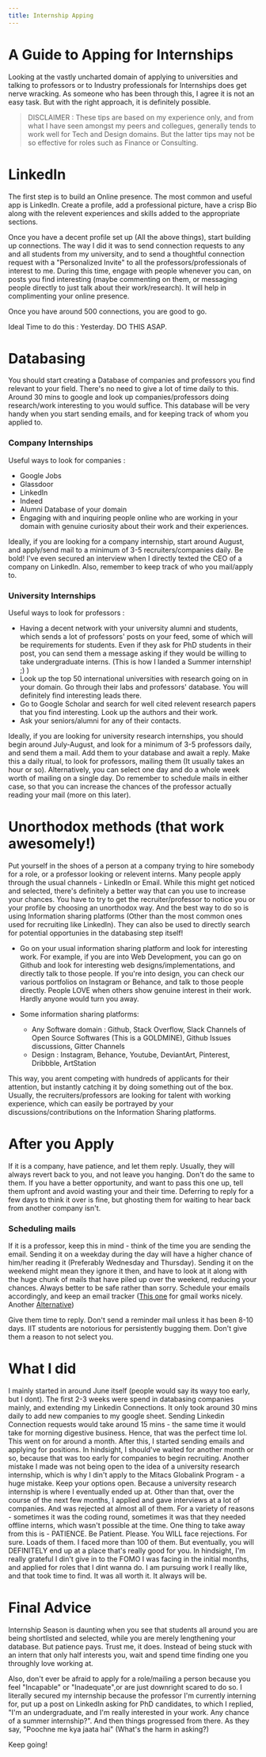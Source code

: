 ```yaml
---
title: Internship Apping
---
```


# **A Guide to Apping for Internships** 

Looking at the vastly uncharted domain of applying to universities and talking to professors or to Industry professionals for Internships does get nerve wracking. As someone who has been through this, I agree it is not an easy task. But with the right approach, it is definitely possible. 

>DISCLAIMER : These tips are based on my experience only, and from what I have seen amongst my peers and collegues, generally tends to work well for Tech and Design domains. But the latter tips may not be so effective for roles such as Finance or Consulting.

# LinkedIn #
The first step is to build an Online presence. The most common and useful app is LinkedIn. Create a profile, add a professional picture, have a crisp Bio along with the relevent experiences and skills added to the appropriate sections. 

Once you have a decent profile set up (All the above things), start building up connections. The way I did it was to send connection requests to any and all students from my university, and to send a thoughtful connection request with a "Personalized Invite" to all the professors/professionals of interest to me. During this time, engage with people whenever you can, on posts you find interesting (maybe commenting on them, or messaging people directly to just talk about their work/research). It will help in complimenting your online presence. 

Once you have around 500 connections, you are good to go.

Ideal Time to do this : Yesterday. DO THIS ASAP. 

# Databasing #
You should start creating a Database of companies and professors you find relevant to your field. There's no need to give a lot of time daily to this. Around 30 mins to google and look up companies/professors doing research/work interesting to you would suffice. This database will be very handy when you start sending emails, and for keeping track of whom you applied to. 

### Company Internships
Useful ways to look for companies :
- Google Jobs
- Glassdoor
- LinkedIn
- Indeed
- Alumni Database of your domain
- Engaging with and inquiring people online who are working in your domain with genuine curiosity about their work and their experiences. 

Ideally, if you are looking for a company internship, start around August, and apply/send mail to a minimum of 3-5 recruiters/companies daily. Be bold! I've even secured an interview when I directly texted the CEO of a company on LinkedIn. 
Also, remember to keep track of who you mail/apply to.

### University Internships
Useful ways to look for professors :
- Having a decent network with your university alumni and students, which sends a lot of professors' posts on your feed, some of which will be requirements for students. Even if they ask for PhD students in their post, you can send them a message asking if they would be willing to take undergraduate interns. (This is how I landed a Summer internship! ;) ) 
- Look up the top 50 international universities with research going on in your domain. Go through their labs and professors' database. You will definitely find interesting leads there. 
- Go to Google Scholar and search for well cited relevent research papers that you find interesting. Look up the authors and their work. 
- Ask your seniors/alumni for any of their contacts.

Ideally, if you are looking for university research internships, you should begin around July-August, and look for a minimum of 3-5 professors daily, and send them a mail. Add them to your database and await a reply. Make this a daily ritual, to look for professors, mailing them (It usually takes an hour or so). Alternatively, you can select one day and do a whole week worth of mailing on a single day. Do remember to schedule mails in either case, so that you can increase the chances of the professor actually reading your mail (more on this later).

# Unorthodox methods (that work awesomely!) #

Put yourself in the shoes of a person at a company trying to hire somebody for a role, or a professor looking or relevent interns. Many people apply through the usual channels - LinkedIn or Email. While this might get noticed and selected, there's definitely a better way that can you use to increase your chances.
You have to try to get the recruiter/professor to notice you or your profile by choosing an unorthodox way. And the best way to do so is using Information sharing platforms (Other than the most common ones used for recruiting like LinkedIn). They can also be used to directly search for potential opportunies in the databasing step itself!

- Go on your usual information sharing platform and look for interesting work. For example, if you are into Web Development, you can go on Github and look for interesting web designs/implementations, and directly talk to those people. If you're into design, you can check our various portfolios on Instagram or Behance, and talk to those people directly. People LOVE when others show genuine interest in their work. Hardly anyone would turn you away.

- Some information sharing platforms:
    - Any Software domain : Github, Stack Overflow, Slack Channels of Open Source Softwares (This is a GOLDMINE), Github Issues discussions, Gitter Channels
    - Design : Instagram, Behance, Youtube, DeviantArt, Pinterest, Dribbble, ArtStation

This way, you arent competing with hundreds of applicants for their attention, but instantly catching it by doing something out of the box. Usually, the recruiters/professors are looking for talent with working experience, which can easily be portrayed by your discussions/contributions on the Information Sharing platforms. 

# After you Apply #

If it is a company, have patience, and let them reply. Usually, they will always revert back to you, and not leave you hanging. Don't do the same to them. If you have a better opportunity, and want to pass this one up, tell them upfront and avoid wasting your and their time. Deferring to reply for a few days to think it over is fine, but ghosting them for waiting to hear back from another company isn't.


### Scheduling mails
If it is a professor, keep this in mind - think of the time you are sending the email. Sending it on a weekday during the day will have a higher chance of him/her reading it (Preferably Wednesday and Thursday). Sending it on the weekend might mean they ignore it then, and have to look at it along with the huge chunk of mails that have piled up over the weekend, reducing your chances. Always better to be safe rather than sorry. Schedule your emails accordingly, and keep an email tracker ([This one](https://chrome.google.com/webstore/detail/unlimited-email-tracker-b/gojogohjgpelafgaeejgelmplndppifh?hl=en) for gmail works nicely. Another [Alternative](https://chrome.google.com/webstore/detail/email-tracker-for-gmail-m/ndnaehgpjlnokgebbaldlmgkapkpjkkb?hl=en))

Give them time to reply. Don't send a reminder mail unless it has been 8-10 days. IIT students are notorious for persistently bugging them. Don't give them a reason to not select you. 

# What I did
I mainly started in around June itself (people would say its wayy too early, but I dont). The first 2-3 weeks were spend in databasing companies mainly, and extending my Linkedin Connections. It only took around 30 mins daily to add new companies to my google sheet. Sending Linkedin Connection requests would take around 15 mins - the same time it would take for morning digestive business. Hence, that was the perfect time lol. This went on for around a month. 
After this, I started sending emails and applying for positions. In hindsight, I should've waited for another month or so, because that was too early for companies to begin recruiting. Another mistake I made was not being open to the idea of a university research internship, which is why I din't apply to the Mitacs Globalink Program - a huge mistake. Keep your options open. Because a university research internship is where I eventually ended up at. 
Other than that, over the course of the next few months, I applied and gave interviews at a lot of companies. And was rejected at almost all of them. For a variety of reasons - sometimes it was the coding round, sometimes it was that they needed offline interns, which wasn't possible at the time. 
One thing to take away from this is - PATIENCE. Be Patient. Please. You WILL face rejections. For sure. Loads of them. I faced more than 100 of them. But eventually, you will DEFINITELY end up at a place that's really good for you. In hindsight, I'm really grateful I din't give in to the FOMO I was facing in the initial months, and applied for roles that I dint wanna do. I am pursuing work I really like, and that took time to find. It was all worth it. It always will be. 


# Final Advice #

Internship Season is daunting when you see that students all around you are being shortlisted and selected, while you are merely lengthening your database. But patience pays. Trust me, it does. Instead of being stuck with an intern that only half interests you, wait and spend time finding one you throughly love working at. 

Also, don't ever be afraid to apply for a role/mailing a person because you feel "Incapable" or "Inadequate",or are just downright scared to do so. I literally secured my internship because the professor I'm currently interning for, put up a post on LinkedIn asking for PhD candidates, to which I replied, "I'm an undergraduate, and I'm really interested in your work. Any chance of a summer internship?". And then things progressed from there. 
As they say, "Poochne me kya jaata hai" (What's the harm in asking?)

Keep going!


